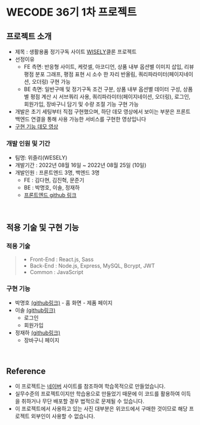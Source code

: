 # WECODE 36기 1차 프로젝트

## 프로젝트 소개
- 제목 : 생활용품 정기구독 사이트 [WISELY](https://www.wiselycompany.com/home/main)클론 프로젝트
- 선정이유
  - FE 측면: 반응형 사이트, 케럿셀, 아코디언, 상품 내부 옵션별 이미지 삽입, 리뷰 평점 분포 그래프, 평점 표현 시 소수 한 자리 반올림, 쿼리파라미터(페이지네이션, 오더링) 구현 가능
  - BE 측면: 일반구매 및 정기구독 조건 구분, 상품 내부 옵션별 데이터 구성, 상품별 평점 계산 시 서브쿼리 사용, 쿼리파라미터(페이지네이션, 오더링), 로그인, 회원가입, 장바구니 담기 및 수량 조절 기능 구현 가능
- 개발은 초기 세팅부터 직접 구현했으며, 하단 데모 영상에서 보이는 부분은 프론트 백엔드 연결을 통해 사용 가능한 서비스를 구현한 영상입니다 
- [구현 기능 데모 영상](https://youtu.be/LgIgJsmdHhU)

### 개발 인원 및 기간
- 팀명: 위즐리(WESELY)
- 개발기간 : 2022년 08월 16일 ~ 2022년 08월 25일 (10일)
- 개발인원 : 프론트엔드 3명, 백엔드 3명 
  * FE : 김다현, 김진혁, 문준기
  * BE : 박명호, 이솔, 정재하
  - [프론트엔드 github 링크](https://github.com/wecode-bootcamp-korea/36-1st-wesely-frontend)

<br>

## 적용 기술 및 구현 기능

### 적용 기술

> - Front-End : React.js, Sass
> - Back-End : Node.js, Express, MySQL, Bcrypt, JWT
> - Common : JavaScript

### 구현 기능
  *  박명호 [(github링크)](https://github.com/seatbelt92)
    - 홈 화면
    - 제품 페이지
  * 이솔 [(github링크)](https://github.com/isol78)
    - 로그인
    - 회원가입
  * 정재하 [(github링크)](https://github.com/JeongJaeHa)
    - 장바구니 페이지

<br>

## Reference

- 이 프로젝트는 [네이버](http://naver.com) 사이트를 참조하여 학습목적으로 만들었습니다.
- 실무수준의 프로젝트이지만 학습용으로 만들었기 때문에 이 코드를 활용하여 이득을 취하거나 무단 배포할 경우 법적으로 문제될 수 있습니다.
- 이 프로젝트에서 사용하고 있는 사진 대부분은 위코드에서 구매한 것이므로 해당 프로젝트 외부인이 사용할 수 없습니다.
